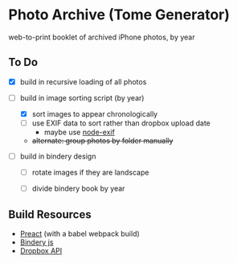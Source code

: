 # Photo Archive (Tome Generator)
web-to-print booklet of archived iPhone photos, by year

## To Do
- [x] build in recursive loading of all photos
- [ ] build in image sorting script (by year)
	- [x] sort images to appear chronologically
	- [ ] use EXIF data to sort rather than dropbox upload date
		- maybe use [node-exif](https://www.npmjs.com/package/exif)
	- ~~alternate: group photos by folder manually~~ 

- [ ] build in bindery design
	- [ ] rotate images if they are landscape
	- [ ] divide bindery book by year


## Build Resources

- [Preact](https://preactjs.com) (with a babel webpack build)
- [Bindery js](https://evanbrooks.info/bindery/)
- [Dropbox API](https://github.com/dropbox/dropbox-sdk-js)
